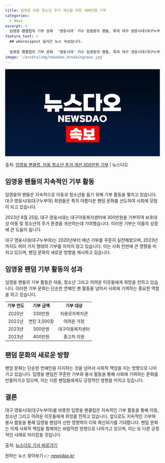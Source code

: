 ```yaml
---
title: 임영웅 아동 청소년 주거 개선을 위한 300만원 기부
categories:
  - News
excerpt: >
  임영웅 팬클럽의 기부 문화  '영웅시대' 가수 임영웅의 팬들, 특히 대구 영웅시대(대구누부야) 회원들은 지속…
feature_text: >
  ## whereispost 실시간 뉴스 속보입니다.

  임영웅 팬클럽의 기부 문화  '영웅시대' 가수 임영웅의 팬들, 특히 대구 영웅시대(대구누부야) 회원들은 지속…
image: '/assets/img/newsdao_breakingnews.jpg'
---
```


![뉴스다오 속보](/assets/img/newsdao_breakingnews.jpg)

<p>출처: <a href="https://newsdao.kr/4493" rel="dofollow">임영웅 팬클럽, 아동 청소년 주거 개선 300만원 기부</a> | 뉴스다오</p>

<h2 data-ke-size="size26">임영웅 팬들의 지속적인 기부 활동</h2>
임영웅의 팬들은 지속적으로 아동과 청소년을 돕기 위해 기부 활동을 펼치고 있습니다. 대구 영웅시대(대구누부야) 회원들은 특히 아름다운 팬덤 문화를 선도하여 사회에 모범이 되고 있습니다. 

<p data-ke-size="size16">2023년 6월 25일, 대구 영웅시대는 대구아동복지센터에 300만원을 기부하여 보호대상 아동 및 청소년의 주거 환경을 개선하는데 기여했습니다. 이러한 기부는 이들의 성장에 큰 도움이 됩니다.</p>

<p data-ke-size="size16">대구 영웅시대(대구누부야)는 2020년부터 매년 기부를 꾸준히 실천해왔으며, 2023년까지도 여러 가지 형태의 기부를 아끼지 않고 있습니다. 이는 사회 전반에 큰 영향을 미치고 있으며, 팬덤 문화의 새로운 방향을 제시하고 있습니다.</p>

<h2 data-ke-size="size26">임영웅 팬덤 기부 활동의 성과</h2>
임영웅 팬들의 기부 활동은 아동, 청소년 그리고 어려운 이웃들에게 희망을 전하고 있습니다. 이러한 기부 문화는 단순한 연예인 팬 활동을 넘어서 사회에 기여하는 중요한 역할을 하고 있습니다. 

<table>
  <tr>
    <td style="text-align: center; height: 17px;"><b>기부 연도</b></td>
    <td style="text-align: center; height: 17px;"><b>기부 금액</b></td>
    <td style="text-align: center; height: 17px;"><b>기부 대상</b></td>
  </tr>
  <tr>
    <td style="text-align: center; height: 17px;">2020년</td>
    <td style="text-align: center; height: 17px;">330만원</td>
    <td style="text-align: center; height: 17px;">자용모자복지관</td>
  </tr>
  <tr>
    <td style="text-align: center; height: 17px;">2021년</td>
    <td style="text-align: center; height: 17px;">연탄 3,000장</td>
    <td style="text-align: center; height: 17px;">어려운 가정</td>
  </tr>
  <tr>
    <td style="text-align: center; height: 17px;">2023년</td>
    <td style="text-align: center; height: 17px;">300만원</td>
    <td style="text-align: center; height: 17px;">대구아동복지센터</td>
  </tr>
  <tr>
    <td style="text-align: center; height: 17px;">2023년</td>
    <td style="text-align: center; height: 17px;">400만원</td>
    <td style="text-align: center; height: 17px;">중고차 지원</td>
  </tr>
</table>

<h2 data-ke-size="size26">팬덤 문화의 새로운 방향</h2>
팬덤 문화는 단순한 연예인을 지지하는 것을 넘어서 사회적 책임을 지는 방향으로 나아가고 있습니다. 임영웅 팬덤은 꾸준한 기부와 봉사 활동을 통해 사회에 기여하는 문화를 만들어가고 있으며, 이는 다른 팬덤들에게도 긍정적인 영향을 미치고 있습니다.

<h2 data-ke-size="size26">결론</h2>
대구 영웅시대(대구누부야)를 비롯한 임영웅 팬클럽은 지속적인 기부 활동을 통해 아동, 청소년 그리고 어려운 이웃들에게 희망을 전하고 있습니다. 앞으로도 지속적인 기부와 봉사 활동을 통해 임영웅 팬덤의 선한 영향력이 더욱 확산되기를 기대합니다. 팬덤 문화는 이제 사회적 책임을 함께하는 바람직한 방향으로 나아가고 있으며, 이는 또 다른 긍정적인 사례로 자리잡을 것입니다.

출처: [뉴스다오 기사 바로가기](https://newsdao.kr/4493) 

원하는 뉴스 찾아보기 👉 <a href="https://newsdao.kr" rel="dofollow">newsdao.kr</a>



